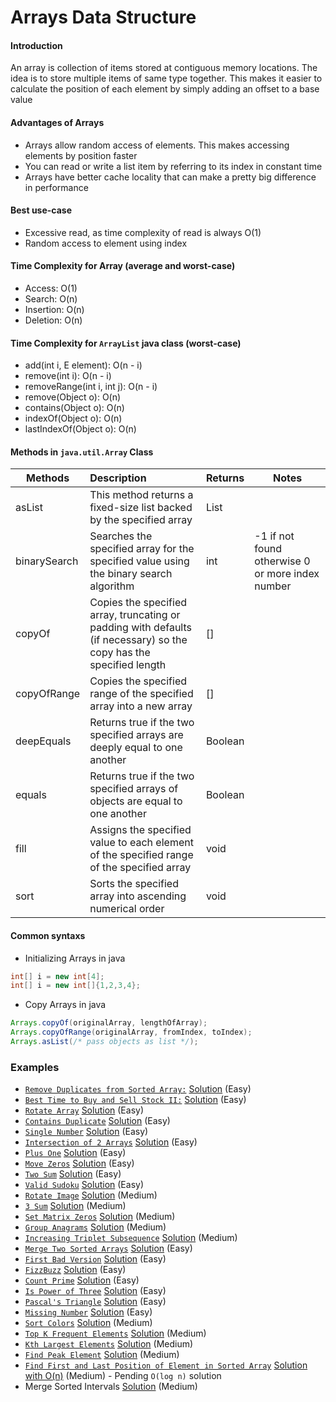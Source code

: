 # Arrays Data Structure

#### Introduction
An array is collection of items stored at contiguous memory locations. 
The idea is to store multiple items of same type together. 
This makes it easier to calculate the position of each element by simply adding an offset to a base value

#### Advantages of Arrays
- Arrays allow random access of elements. This makes accessing elements by position faster
- You can read or write a list item by referring to its index in constant time
- Arrays have better cache locality that can make a pretty big difference in performance

#### Best use-case
- Excessive read, as time complexity of read is always O(1)
- Random access to element using index

#### Time Complexity for Array (average and worst-case)
- Access: O(1)
- Search: O(n)
- Insertion: O(n)
- Deletion: O(n)

#### Time Complexity for `ArrayList` java class (worst-case)
- add(int i, E element): O(n - i)
- remove(int i): O(n - i)
- removeRange(int i, int j): O(n - i)
- remove(Object o): O(n)
- contains(Object o): O(n)
- indexOf(Object o): O(n)
- lastIndexOf(Object o): O(n)

#### Methods in `java.util.Array` Class
| Methods | Description | Returns | Notes | 
| ------- | :----------- | ------- | ---- |
| asList | This method returns a fixed-size list backed by the specified array | List |
| binarySearch | Searches the specified array for the specified value using the binary search algorithm | int | -1 if not found otherwise 0 or more index number
| copyOf | Copies the specified array, truncating or padding with defaults (if necessary) so the copy has the specified length | [] |
| copyOfRange | Copies the specified range of the specified array into a new array | [] | 
| deepEquals | Returns true if the two specified arrays are deeply equal to one another | Boolean | 
| equals | Returns true if the two specified arrays of objects are equal to one another | Boolean |
| fill | Assigns the specified value to each element of the specified range of the specified array | void | 
| sort | Sorts the specified array into ascending numerical order | void   

#### Common syntaxs
- Initializing Arrays in java
```java
int[] i = new int[4];
int[] i = new int[]{1,2,3,4};
```
- Copy Arrays in java
```java
Arrays.copyOf(originalArray, lengthOfArray);
Arrays.copyOfRange(originalArray, fromIndex, toIndex);
Arrays.asList(/* pass objects as list */);
```

### Examples
- [`Remove Duplicates from Sorted Array:`](https://leetcode.com/explore/interview/card/top-interview-questions-easy/92/array/727/) [Solution](./src/practice/examples/RemoveDuplicates.java) (Easy)
- [`Best Time to Buy and Sell Stock II:`](https://leetcode.com/explore/interview/card/top-interview-questions-easy/92/array/564/) [Solution](./src/practice/examples/BuyAndSellStocks.java) (Easy)
- [`Rotate Array`](https://leetcode.com/problems/rotate-array/) [Solution](./src/practice/examples/RotateArray.java) (Easy)
- [`Contains Duplicate`](https://leetcode.com/problems/contains-duplicate/) [Solution](./src/practice/examples/ContainsDuplicate.java) (Easy)
- [`Single Number`](https://leetcode.com/problems/single-number/) [Solution](./src/practice/examples/SingleNumber.java) (Easy)
- [`Intersection of 2 Arrays`](https://leetcode.com/problems/intersection-of-two-arrays-ii/) [Solution](./src/practice/examples/Intersection2Arrays.java) (Easy)
- [`Plus One`](https://leetcode.com/problems/plus-one/) [Solution](./src/practice/examples/PlusOne.java) (Easy)
- [`Move Zeros`](https://leetcode.com/problems/move-zeroes/) [Solution](./src/practice/examples/MoveZeros.java) (Easy)
- [`Two Sum`](https://leetcode.com/problems/two-sum/) [Solution](./src/practice/examples/TwoSum.java) (Easy)
- [`Valid Sudoku`](https://leetcode.com/problems/valid-sudoku/) [Solution](./src/practice/examples/ValidSudoku.java) (Easy)
- [`Rotate Image`](https://leetcode.com/problems/rotate-image/) [Solution](./src/practice/examples/RotateImage.java) (Medium)
- [`3 Sum`](https://leetcode.com/problems/3sum/) [Solution](./src/practice/examples/ThreeSum.java) (Medium)
- [`Set Matrix Zeros`](https://leetcode.com/explore/interview/card/top-interview-questions-medium/103/array-and-strings/777/) [Solution](./src/practice/examples/MatrixZeroes.java) (Medium)
- [`Group Anagrams`](https://leetcode.com/problems/group-anagrams/) [Solution](./src/practice/examples/GroupAnangrams.java) (Medium)
- [`Increasing Triplet Subsequence`](https://leetcode.com/problems/increasing-triplet-subsequence/) [Solution](./src/practice/examples/IncTripletSubSeq.java) (Medium)
- [`Merge Two Sorted Arrays`](https://leetcode.com/problems/merge-sorted-array/) [Solution](./src/practice/examples/MergeSortedArrays.java) (Easy)
- [`First Bad Version`](https://leetcode.com/problems/first-bad-version/) [Solution](./src/practice/examples/FirstBadVersion.java) (Easy)
- [`FizzBuzz`](https://leetcode.com/problems/fizz-buzz/) [Solution](./src/practice/examples/FizzBuzz.java) (Easy)
- [`Count Prime`](https://leetcode.com/problems/count-primes/) [Solution](./src/practice/examples/CountPrime.java) (Easy)
- [`Is Power of Three`](https://leetcode.com/problems/power-of-three/) [Solution](./src/practice/examples/PowerOfThree.java) (Easy)
- [`Pascal's Triangle`](https://leetcode.com/problems/pascals-triangle/) [Solution](./src/practice/examples/PascalTriangle.java) (Easy)
- [`Missing Number`](https://leetcode.com/problems/missing-number/) [Solution](./src/practice/examples/MissingNumber.java) (Easy)
- [`Sort Colors`](https://leetcode.com/problems/sort-colors/) [Solution](./src/practice/examples/SortColors.java) (Medium)
- [`Top K Frequent Elements`](https://leetcode.com/problems/top-k-frequent-elements/) [Solution](./src/practice/examples/TopKFrequentElements.java) (Medium)
- [`Kth Largest Elements`](https://leetcode.com/problems/kth-largest-element-in-an-array/) [Solution](./src/practice/examples/KthLargestElement.java) (Medium)
- [`Find Peak Element`](https://leetcode.com/problems/find-peak-element/) [Solution](./src/practice/examples/PeakElement.java) (Medium)
- [`Find First and Last Position of Element in Sorted Array`](https://leetcode.com/problems/find-first-and-last-position-of-element-in-sorted-array/) [Solution with O(n)](./src/practice/examples/SearchRange.java) (Medium) - Pending `O(log n)` solution
- Merge Sorted Intervals [Solution](./src/practice/examples/MergeIntervals.java) (Medium)